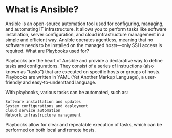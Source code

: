 # What is Ansible?

Ansible is an open-source automation tool used for configuring, managing, and automating IT infrastructure. It allows you to perform tasks like software installation, server configuration, and cloud infrastructure management in a simple and efficient way. Ansible operates agentless, meaning that no software needs to be installed on the managed hosts—only SSH access is required.
What are Playbooks used for?

Playbooks are the heart of Ansible and provide a declarative way to define tasks and configurations. They consist of a series of instructions (also known as "tasks") that are executed on specific hosts or groups of hosts. Playbooks are written in YAML (Yet Another Markup Language), a user-friendly and easy-to-understand language.

With playbooks, various tasks can be automated, such as:

    Software installation and updates
    System configurations and deployment
    Cloud service automation
    Network infrastructure management

Playbooks allow for clear and repeatable execution of tasks, which can be performed on both local and remote hosts.
